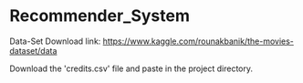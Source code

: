 # Recommender_System

Data-Set Download link: https://www.kaggle.com/rounakbanik/the-movies-dataset/data

Download the 'credits.csv' file and paste in the project directory.
